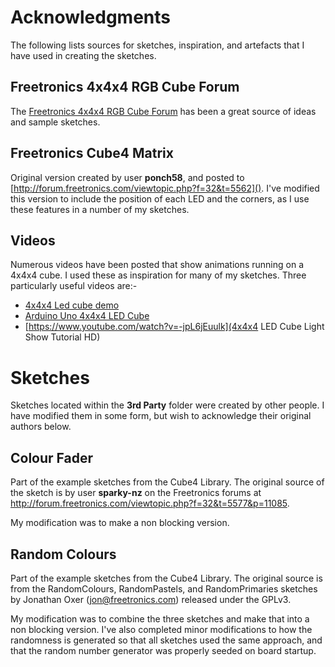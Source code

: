 # Acknowledgments

The following lists sources for sketches, inspiration, and artefacts that I have used in creating the sketches.

## Freetronics 4x4x4 RGB Cube Forum
The [Freetronics 4x4x4 RGB Cube Forum](http://forum.freetronics.com/viewforum.php?f=32) has been a great source of ideas and sample sketches.

## Freetronics Cube4 Matrix
Original version created by user **ponch58**, and posted to [http://forum.freetronics.com/viewtopic.php?f=32&t=5562](). I've modified this version to include the position of each LED and the corners, as I use these features in a number of my sketches.

## Videos
Numerous videos have been posted that show animations running on a 4x4x4 cube. I used these as inspiration for many of my sketches. Three particularly useful videos are:-

* [4x4x4 Led cube demo](https://www.youtube.com/watch?v=adXXSitxPdo)
* [Arduino Uno 4x4x4 LED Cube](https://www.youtube.com/watch?v=XplWwPg8Blk)
* [https://www.youtube.com/watch?v=-jpL6jEuulk](4x4x4 LED Cube Light Show  Tutorial HD)

# Sketches
Sketches located within the **3rd Party** folder were created by other people. I have modified them in some form, but wish to acknowledge their original authors below.

## Colour Fader
Part of the example sketches from the Cube4 Library. The original source of the sketch is by user **sparky-nz** on the Freetronics forums at http://forum.freetronics.com/viewtopic.php?f=32&t=5577&p=11085.

My modification was to make a non blocking version.

## Random Colours
Part of the example sketches from the Cube4 Library. The original source is from the RandomColours, RandomPastels, and RandomPrimaries sketches by Jonathan Oxer (jon@freetronics.com) released under the GPLv3.

My modification was to combine the three sketches and make that into a non blocking version. I've also completed minor modifications to how the randomness is generated so that all sketches used the same approach, and that the random number generator was properly seeded on board startup.
